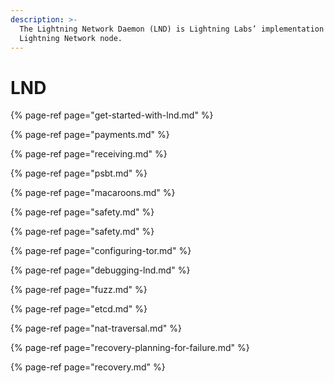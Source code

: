 ```yaml
---
description: >-
  The Lightning Network Daemon (LND) is Lightning Labs’ implementation of a
  Lightning Network node.
---
```


# LND

{% page-ref page="get-started-with-lnd.md" %}

{% page-ref page="payments.md" %}

{% page-ref page="receiving.md" %}

{% page-ref page="psbt.md" %}

{% page-ref page="macaroons.md" %}

{% page-ref page="safety.md" %}

{% page-ref page="safety.md" %}

{% page-ref page="configuring-tor.md" %}

{% page-ref page="debugging-lnd.md" %}

{% page-ref page="fuzz.md" %}

{% page-ref page="etcd.md" %}

{% page-ref page="nat-traversal.md" %}

{% page-ref page="recovery-planning-for-failure.md" %}

{% page-ref page="recovery.md" %}



